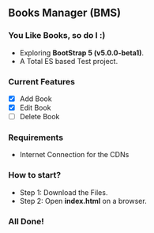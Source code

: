 ## Books Manager (BMS)
### You Like Books, so do I :)
- Exploring <b>BootStrap 5 (v5.0.0-beta1)</b>.
- A Total ES based Test project.

### Current Features
- [x] Add Book
- [x] Edit Book
- [ ] Delete Book

### Requirements
- Internet Connection for the CDNs

### How to start?
- Step 1: Download the Files.
- Step 2: Open <b>index.html</b> on a browser.

### All Done!
